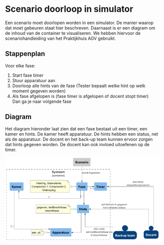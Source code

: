 # Scenario doorloop in simulator
Een scenario moet doorlopen worden in een simulator. 
De manier waarop dat moet gebeuren staat hier beschreven.
Daarnaast is er een diagram om de inhoud van de container te visualiseren.
We hebben hiervoor de scenariohandleiding van het Praktijkhuis AGV gebruikt.

## Stappenplan
Voor elke fase:
1. Start fase timer
2. Stuur apparatuur aan
3. Doorloop alle hints van de fase (Tester bepaalt welke hint op welk moment gegeven worden)
4. Als fase afgelopen is (fase timer is afgelopen of docent stopt timer)  
        Dan ga je naar volgende fase

## Diagram
Het diagram hieronder laat zien dat een fase bestaat uit een timer, een kamer en hints.
De kamer heeft apparatuur.
De hints hebben een status, net als de apparatuur. 
De docent en het back-up team kunnen ervoor zorgen dat hints gegeven worden.
De docent kan ook invloed uitoefenen op de timer.

![Diagram](diagram.png)